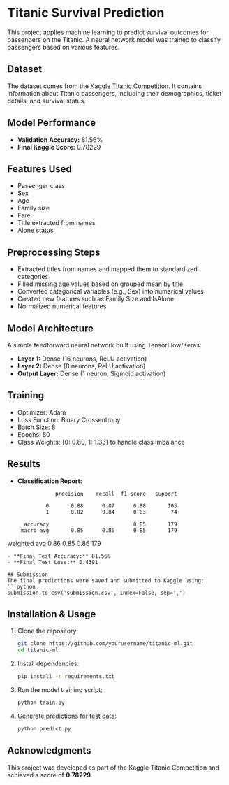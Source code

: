 # Titanic Survival Prediction

This project applies machine learning to predict survival outcomes for passengers on the Titanic. A neural network model was trained to classify passengers based on various features.

## Dataset
The dataset comes from the [Kaggle Titanic Competition](https://www.kaggle.com/competitions/titanic/overview). It contains information about Titanic passengers, including their demographics, ticket details, and survival status.

## Model Performance
- **Validation Accuracy:** 81.56%
- **Final Kaggle Score:** 0.78229

## Features Used
- Passenger class
- Sex
- Age
- Family size
- Fare
- Title extracted from names
- Alone status

## Preprocessing Steps
- Extracted titles from names and mapped them to standardized categories
- Filled missing age values based on grouped mean by title
- Converted categorical variables (e.g., Sex) into numerical values
- Created new features such as Family Size and IsAlone
- Normalized numerical features

## Model Architecture
A simple feedforward neural network built using TensorFlow/Keras:
- **Layer 1:** Dense (16 neurons, ReLU activation)
- **Layer 2:** Dense (8 neurons, ReLU activation)
- **Output Layer:** Dense (1 neuron, Sigmoid activation)

## Training
- Optimizer: Adam
- Loss Function: Binary Crossentropy
- Batch Size: 8
- Epochs: 50
- Class Weights: {0: 0.80, 1: 1.33} to handle class imbalance

## Results
- **Classification Report:**
  ```
              precision    recall  f1-score   support

           0       0.88      0.87      0.88       105
           1       0.82      0.84      0.83        74

    accuracy                           0.85       179
   macro avg       0.85      0.85      0.85       179
weighted avg       0.86      0.85      0.86       179
  ```
- **Final Test Accuracy:** 81.56%
- **Final Test Loss:** 0.4391

## Submission
The final predictions were saved and submitted to Kaggle using:
```python
submission.to_csv('submission.csv', index=False, sep=',')
```

## Installation & Usage
1. Clone the repository:
   ```sh
   git clone https://github.com/yourusername/titanic-ml.git
   cd titanic-ml
   ```
2. Install dependencies:
   ```sh
   pip install -r requirements.txt
   ```
3. Run the model training script:
   ```sh
   python train.py
   ```
4. Generate predictions for test data:
   ```sh
   python predict.py
   ```

## Acknowledgments
This project was developed as part of the Kaggle Titanic Competition and achieved a score of **0.78229**.

